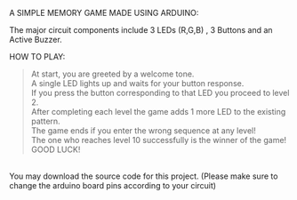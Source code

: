 A SIMPLE MEMORY GAME MADE USING ARDUINO:

The major circuit components include 3 LEDs (R,G,B) , 3 Buttons and an Active Buzzer.

HOW TO PLAY:
> At start, you are greeted by a welcome tone. <br />
> A single LED lights up and waits for your button response. <br />
> If you press the button corresponding to that LED you proceed to level 2. <br />
> After completing each level the game adds 1 more LED to the existing pattern. <br />
> The game ends if you enter the wrong sequence at any level! <br />
> The one who reaches level 10 successfully is the winner of the game! <br />
> GOOD LUCK! <br />
<br />
You may download the source code for this project.
(Please make sure to change the arduino board pins according to your circuit)
